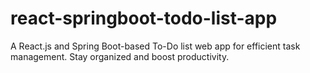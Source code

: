 # react-springboot-todo-list-app
A React.js and Spring Boot-based To-Do list web app for efficient task management. Stay organized and boost productivity.
